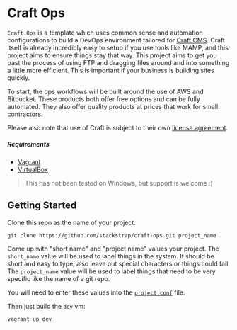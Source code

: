 # Craft Ops

`Craft Ops` is a template which uses common sense and automation 
configurations to build a DevOps environment tailored for
[Craft CMS][craft_link]. Craft itself is already incredibly easy to
setup if you use tools like MAMP, and this project aims to ensure
things stay that way. This project aims to get you past the process
of using FTP and dragging files around and into something a little
more efficient.  This is important if your business is building sites
quickly.

To start, the ops workflows will be built around the use of AWS and Bitbucket.
These products both offer free options and can be fully automated. They
also offer quality products at prices that work for small contractors.

Please also note that use of Craft is subject to their own
[license agreement][craft_license].

##### Requirements

- [Vagrant][vagrant_link]
- [VirtualBox][virtualbox_link]

> This has not been tested on Windows, but support is welcome :)

## Getting Started

Clone this repo as the name of your project.

```
git clone https://github.com/stackstrap/craft-ops.git project_name
```

Come up with "short name" and "project name" values your project. The `short_name`
value will be used to label things in the system. It should be short and easy to
type, also leave out special characters or things could fail. The `project_name`
value will be used to label things that need to be very specific like the name
of a git repo.

You will need to enter these values into the [`project.conf`][project_conf_link] file.

Then just build the `dev` vm:

```
vagrant up dev
```

[craft_link]: https://buildwithcraft.com/
[craft_license]: https://buildwithcraft.com/license
[project_conf_link]: https://github.com/stackstrap/craft-ops/blob/master/project.conf
[vagrant_link]: http://vagrantup.com
[virtualbox_link]: http://virtualbox.org
